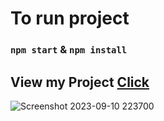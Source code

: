 # To run project

### `npm start` & `npm install`

## View my Project  [Click](https://cuisines-app.netlify.app)

![Screenshot 2023-09-10 223700](https://github.com/amanr-dev/food-cuisines/assets/124811276/45ab4637-85aa-46ce-b39e-c247ab257fa2)
